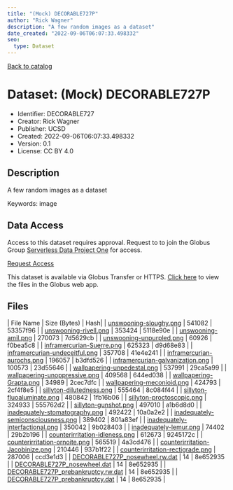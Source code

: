 ```yaml
---
title: "(Mock) DECORABLE727P"
author: "Rick Wagner"
description: "A few random images as a dataset"
date_created: "2022-09-06T06:07:33.498332"
seo:
  type: Dataset
---
```


[Back to catalog](../#datasets)

# Dataset: (Mock) DECORABLE727P

- Identifier: DECORABLE727
- Creator: Rick Wagner
- Publisher: UCSD
- Created: 2022-09-06T06:07:33.498332
- Version: 0.1
- License: CC BY 4.0


## Description
A few random images as a dataset

Keywords: image


## Data Access
Access to this dataset requires approval. Request to to join the Globus Group [Serverless Data Project One](https://app.globus.org/groups/cf9d1f5b-3496-11ed-b941-972795fc9504) for access.

[Request Access](https://app.globus.org/groups/cf9d1f5b-3496-11ed-b941-972795fc9504/join)

This dataset is available via Globus Transfer or HTTPS.
[Click here](https://app.globus.org/file-manager?origin_id=385d3079-5121-40bc-a52f-055296497631&origin_path=/restricted/DECORABLE727/) to view the files in the Globus web app.


## Files

| File Name | Size (Bytes) | Hash|
| [unswooning-sloughy.png](https://g-062a3c.0ed28.75bc.data.globus.org/restricted/DECORABLE727/unswooning-sloughy.png) | 541082 | 53357f96 |
| [unswooning-rivell.png](https://g-062a3c.0ed28.75bc.data.globus.org/restricted/DECORABLE727/unswooning-rivell.png) | 353424 | 5118e90e |
| [unswooning-amil.png](https://g-062a3c.0ed28.75bc.data.globus.org/restricted/DECORABLE727/unswooning-amil.png) | 270073 | 7d5629cb |
| [unswooning-unpurpled.png](https://g-062a3c.0ed28.75bc.data.globus.org/restricted/DECORABLE727/unswooning-unpurpled.png) | 60926 | f0bea5c8 |
| [inframercurian-Suerre.png](https://g-062a3c.0ed28.75bc.data.globus.org/restricted/DECORABLE727/inframercurian-Suerre.png) | 625323 | d9d68e83 |
| [inframercurian-undeceitful.png](https://g-062a3c.0ed28.75bc.data.globus.org/restricted/DECORABLE727/inframercurian-undeceitful.png) | 357708 | 41e4e241 |
| [inframercurian-aurochs.png](https://g-062a3c.0ed28.75bc.data.globus.org/restricted/DECORABLE727/inframercurian-aurochs.png) | 196057 | b3dfd526 |
| [inframercurian-galvanization.png](https://g-062a3c.0ed28.75bc.data.globus.org/restricted/DECORABLE727/inframercurian-galvanization.png) | 100573 | 23d55646 |
| [wallpapering-unpedestal.png](https://g-062a3c.0ed28.75bc.data.globus.org/restricted/DECORABLE727/wallpapering-unpedestal.png) | 537991 | 29ca5a99 |
| [wallpapering-unoppressive.png](https://g-062a3c.0ed28.75bc.data.globus.org/restricted/DECORABLE727/wallpapering-unoppressive.png) | 409568 | 644ed038 |
| [wallpapering-Grapta.png](https://g-062a3c.0ed28.75bc.data.globus.org/restricted/DECORABLE727/wallpapering-Grapta.png) | 34989 | 2cec7dfc |
| [wallpapering-meconioid.png](https://g-062a3c.0ed28.75bc.data.globus.org/restricted/DECORABLE727/wallpapering-meconioid.png) | 424793 | 2cf4f8e5 |
| [sillyton-dilutedness.png](https://g-062a3c.0ed28.75bc.data.globus.org/restricted/DECORABLE727/sillyton-dilutedness.png) | 555464 | 8c084f44 |
| [sillyton-fluoaluminate.png](https://g-062a3c.0ed28.75bc.data.globus.org/restricted/DECORABLE727/sillyton-fluoaluminate.png) | 480842 | 1fb16b06 |
| [sillyton-proctoscopic.png](https://g-062a3c.0ed28.75bc.data.globus.org/restricted/DECORABLE727/sillyton-proctoscopic.png) | 324933 | 555762d2 |
| [sillyton-gunshot.png](https://g-062a3c.0ed28.75bc.data.globus.org/restricted/DECORABLE727/sillyton-gunshot.png) | 497010 | a1b6d8d0 |
| [inadequately-stomatography.png](https://g-062a3c.0ed28.75bc.data.globus.org/restricted/DECORABLE727/inadequately-stomatography.png) | 492422 | 10a0a2e2 |
| [inadequately-semiconsciousness.png](https://g-062a3c.0ed28.75bc.data.globus.org/restricted/DECORABLE727/inadequately-semiconsciousness.png) | 389402 | 801a83ef |
| [inadequately-interfactional.png](https://g-062a3c.0ed28.75bc.data.globus.org/restricted/DECORABLE727/inadequately-interfactional.png) | 350042 | 9b028403 |
| [inadequately-lemur.png](https://g-062a3c.0ed28.75bc.data.globus.org/restricted/DECORABLE727/inadequately-lemur.png) | 74402 | 29b2b196 |
| [counterirritation-idleness.png](https://g-062a3c.0ed28.75bc.data.globus.org/restricted/DECORABLE727/counterirritation-idleness.png) | 612673 | 9245172c |
| [counterirritation-ornoite.png](https://g-062a3c.0ed28.75bc.data.globus.org/restricted/DECORABLE727/counterirritation-ornoite.png) | 565519 | 4a3cd476 |
| [counterirritation-Jacobinize.png](https://g-062a3c.0ed28.75bc.data.globus.org/restricted/DECORABLE727/counterirritation-Jacobinize.png) | 210446 | 937b1f22 |
| [counterirritation-rectigrade.png](https://g-062a3c.0ed28.75bc.data.globus.org/restricted/DECORABLE727/counterirritation-rectigrade.png) | 287006 | ccd3e1d3 |
| [DECORABLE727P_nosewheel.rw.dat](https://g-062a3c.0ed28.75bc.data.globus.org/restricted/DECORABLE727/DECORABLE727P_nosewheel.rw.dat) | 14 | 8e652935 |
| [DECORABLE727P_nosewheel.dat](https://g-062a3c.0ed28.75bc.data.globus.org/restricted/DECORABLE727/DECORABLE727P_nosewheel.dat) | 14 | 8e652935 |
| [DECORABLE727P_prebankruptcy.rw.dat](https://g-062a3c.0ed28.75bc.data.globus.org/restricted/DECORABLE727/DECORABLE727P_prebankruptcy.rw.dat) | 14 | 8e652935 |
| [DECORABLE727P_prebankruptcy.dat](https://g-062a3c.0ed28.75bc.data.globus.org/restricted/DECORABLE727/DECORABLE727P_prebankruptcy.dat) | 14 | 8e652935 |

